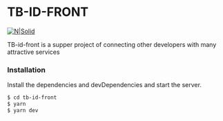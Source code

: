 # TB-ID-FRONT

[![N|Solid](https://avatars-03.gitter.im/group/iv/5/5bd7c8b8d73408ce4fad356d)](https://nextjs.org/)

TB-id-front is a supper project of connecting other developers with many attractive services

### Installation

Install the dependencies and devDependencies and start the server.

```sh
$ cd tb-id-front
$ yarn
$ yarn dev
```
